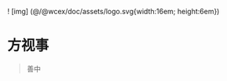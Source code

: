 <!--DESC: {"icon":"explore"} -->
! [img] (@/@wcex/doc/assets/logo.svg{width:16em; height:6em})
# 方视事
> 善中
